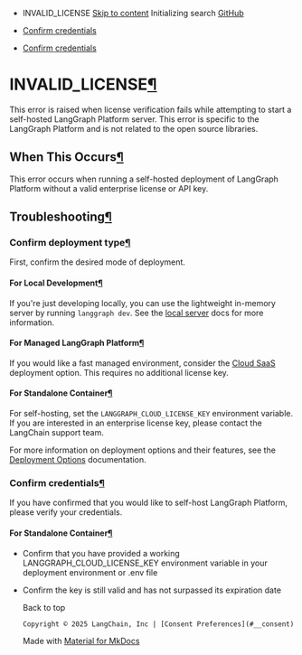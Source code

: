 - INVALID_LICENSE [Skip to content](#invalid_license) Initializing search [GitHub](https://github.com/langchain-ai/langgraph)

- [Confirm credentials](#confirm-credentials)

- [Confirm credentials](#confirm-credentials)

[](https://github.com/langchain-ai/langgraph/edit/main/docs/docs/troubleshooting/errors/INVALID_LICENSE.md)

# INVALID_LICENSE[¶](#invalid_license)

This error is raised when license verification fails while attempting to start a self-hosted LangGraph Platform server. This error is specific to the LangGraph Platform and is not related to the open source libraries.

## When This Occurs[¶](#when-this-occurs)

This error occurs when running a self-hosted deployment of LangGraph Platform without a valid enterprise license or API key.

## Troubleshooting[¶](#troubleshooting)

### Confirm deployment type[¶](#confirm-deployment-type)

First, confirm the desired mode of deployment.

#### For Local Development[¶](#for-local-development)

If you're just developing locally, you can use the lightweight in-memory server by running `langgraph dev`. See the [local server](../../../tutorials/langgraph-platform/local-server/) docs for more information.

#### For Managed LangGraph Platform[¶](#for-managed-langgraph-platform)

If you would like a fast managed environment, consider the [Cloud SaaS](../../../concepts/langgraph_cloud/) deployment option. This requires no additional license key.

#### For Standalone Container[¶](#for-standalone-container)

For self-hosting, set the `LANGGRAPH_CLOUD_LICENSE_KEY` environment variable. If you are interested in an enterprise license key, please contact the LangChain support team.

For more information on deployment options and their features, see the [Deployment Options](../../../concepts/deployment_options/) documentation.

### Confirm credentials[¶](#confirm-credentials)

If you have confirmed that you would like to self-host LangGraph Platform, please verify your credentials.

#### For Standalone Container[¶](#for-standalone-container_1)

- Confirm that you have provided a working LANGGRAPH_CLOUD_LICENSE_KEY environment variable in your deployment environment or .env file

- Confirm the key is still valid and has not surpassed its expiration date

  Back to top

      Copyright © 2025 LangChain, Inc | [Consent Preferences](#__consent)



    Made with
    [Material for MkDocs](https://squidfunk.github.io/mkdocs-material/)

[](https://langchain-ai.github.io/langgraphjs/)
[](https://github.com/langchain-ai/langgraph)
[](https://twitter.com/LangChainAI)